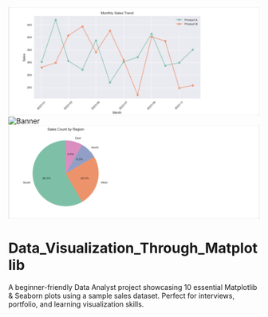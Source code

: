 ![Banner](lineplot.png)
![Banner](Barplt.png)
![Banner](pieplot.png)

# Data_Visualization_Through_Matplotlib
A beginner-friendly Data Analyst project showcasing 10 essential Matplotlib &amp; Seaborn plots using a sample sales dataset. Perfect for interviews, portfolio, and learning visualization skills.
